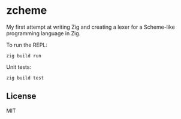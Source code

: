 # zcheme

My first attempt at writing Zig and creating a lexer for a Scheme-like
programming language in Zig.

To run the REPL:

    zig build run

Unit tests:

    zig build test

## License
MIT
